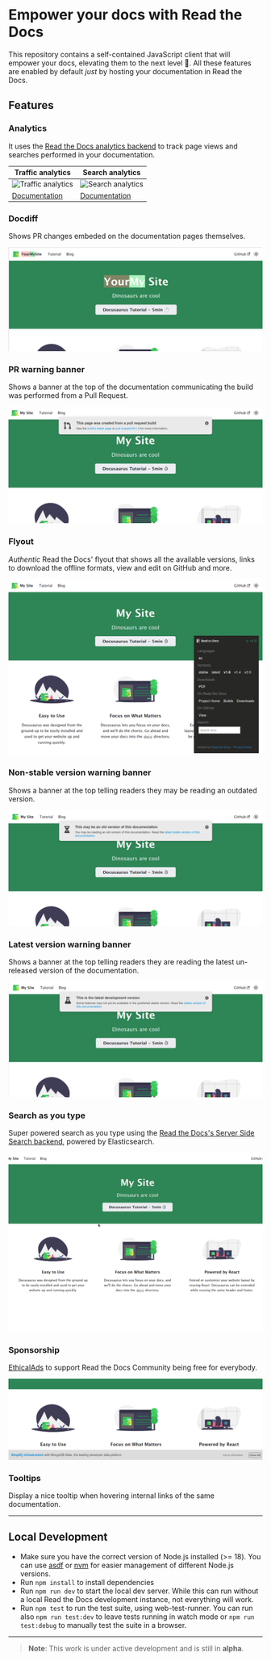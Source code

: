 # Empower your docs with Read the Docs

This repository contains a self-contained JavaScript client that will empower your docs,
elevating them to the next level 🚀.
All these features are enabled by default _just_ by hosting your documentation in Read the Docs.

## Features

### Analytics

It uses the [Read the Docs analytics backend](https://docs.readthedocs.io/page/reference/analytics.html) to track page views and searches performed in your documentation.

| Traffic analytics                                                | Search analytics                                                               |
| ---------------------------------------------------------------- | ------------------------------------------------------------------------------ |
| ![Traffic analytics](docs/traffic-analytics-example.png)         | ![Search analytics](docs/search-analytics-example.png)                         |
| [Documentation](https://docs.readthedocs.io/page/analytics.html) | [Documentation](https://docs.readthedocs.io/page/guides/search-analytics.html) |

### Docdiff

Shows PR changes embeded on the documentation pages themselves.

![Docdiff example](docs/docdiff-example.png)

### PR warning banner

Shows a banner at the top of the documentation communicating the build was performed from a Pull Request.

![PR warning banner](docs/pr-warning-banner-example.png)

### Flyout

_Authentic_ Read the Docs' flyout that shows all the available versions,
links to download the offline formats, view and edit on GitHub and more.

![Flyout](docs/flyout-example.png)

### Non-stable version warning banner

Shows a banner at the top telling readers they may be reading an outdated version.

![Non-stable version warining banner](docs/non-stable-warning-banner-example.png)

### Latest version warning banner

Shows a banner at the top telling readers they are reading the latest un-released version of the documentation.

![Latest version warning banner](docs/latest-warning-banner-example.png)

### Search as you type

Super powered search as you type using the [Read the Docs's Server Side Search backend](https://docs.readthedocs.io/page/server-side-search/api.html),
powered by Elasticsearch.

![Search as you type](docs/search-as-you-type-example.gif)

### Sponsorship

[EthicalAds](https://www.ethicalads.io/) to support Read the Docs Community being free for everybody.

![EthicalAds](docs/ethical-ads-example.png)

### Tooltips

Display a nice tooltip when hovering internal links of the same documentation.

---

## Local Development

- Make sure you have the correct version of Node.js installed (>= 18). You can use [asdf](https://github.com/asdf-vm/asdf) or [nvm](https://github.com/nvm-sh/nvm) for easier management of different Node.js versions.
- Run `npm install` to install dependencies
- Run `npm run dev` to start the local dev server. While this can run without a local Read the Docs development instance, not everything will work.
- Run `npm test` to run the test suite, using web-test-runner. You can run also `npm run test:dev` to leave tests running in watch mode or `npm run test:debug` to manually test the suite in a browser.

---

> **Note**:
> This work is under active development and is still in **alpha**.

